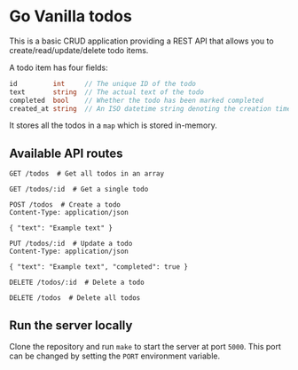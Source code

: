 # Go Vanilla todos

This is a basic CRUD application providing a REST API that allows you to create/read/update/delete todo items.

A todo item has four fields:
```go
id         int     // The unique ID of the todo
text       string  // The actual text of the todo
completed  bool    // Whether the todo has been marked completed
created_at string  // An ISO datetime string denoting the creation time of the todo
```

It stores all the todos in a `map` which is stored in-memory.

## Available API routes

```http
GET /todos  # Get all todos in an array

GET /todos/:id  # Get a single todo

POST /todos  # Create a todo
Content-Type: application/json

{ "text": "Example text" }

PUT /todos/:id  # Update a todo
Content-Type: application/json

{ "text": "Example text", "completed": true }

DELETE /todos/:id  # Delete a todo

DELETE /todos  # Delete all todos
```

## Run the server locally

Clone the repository and run `make` to start the server at port `5000`. This port can be changed by setting the `PORT` environment variable.
